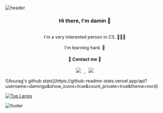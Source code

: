 ![header](https://capsule-render.vercel.app/api?type=wave&color=timeAuto&height=300&section=header&text=WElCOME👋&fontSize=45&animation=blinking)



<div align="center">
    <h3>
        Hi there, I'm damin 👋
    </h3>
    <br>
        I'm a very interested person in CS. 👩🏻‍💻
    </br>
    <br>
		I'm learning hard. 🌱
	</br>
</div>





<h4 align="center">
    🍑 Contact me 🍑
</h4>

<p align="center">
    <a href="https://www.instagram.com/ming_9da/">
        <img src="https://img.shields.io/badge/Instagram-e4405f?
             style=flat&logo=Instagram&logoColor=white"
             style="height : auto; margin-left : 10px; margin-right : 10px;"/>
    </a>
    <a href="mailto:daministrator1211@gmail.com">
    <img src="https://img.shields.io/badge/Gmail-d14836?
              style=flat&logo=Gmail&logoColor=white"
        style="height : auto; margin-left : 10px; margin-right : 10px;"/>
    </a>
</p>
![Anurag's github stats](https://github-readme-stats.vercel.app/api?username=damingu&show_icons=true&count_private=true&theme=nord)



[![Top Langs](https://github-readme-stats.vercel.app/api/top-langs/?username=damingu&layout=compact)](https://github.com/anuraghazra/github-readme-stats)



![footer](https://capsule-render.vercel.app/api?type=wave&color=timeAuto&height=300&section=footer)
